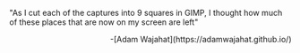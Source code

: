 "As I cut each of the captures into 9 squares in GIMP, I thought how much of these places that are now on my screen are left"

<div style="text-align: right;">
-[Adam Wajahat](https://adamwajahat.github.io/)
</div>
